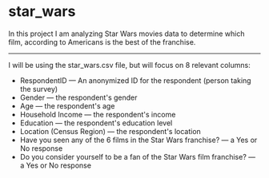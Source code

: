 # star_wars

In this project I am analyzing Star Wars movies data to determine which film, according to Americans is the best of the franchise.
***
I will be using the star_wars.csv file, but will focus on 8 relevant columns:

* RespondentID — An anonymized ID for the respondent (person taking the survey)
* Gender — the respondent's gender
* Age — the respondent's age
* Household Income — the respondent's income
* Education — the respondent's education level
* Location (Census Region) — the respondent's location
* Have you seen any of the 6 films in the Star Wars franchise? — a Yes or No response
* Do you consider yourself to be a fan of the Star Wars film franchise? — a Yes or No response
